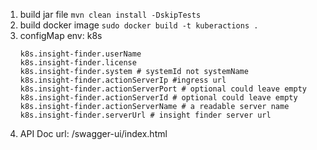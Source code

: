 1. build jar file
``mvn clean install -DskipTests``
2. build docker image
``sudo docker build -t kuberactions .``
3. configMap env: k8s
   ```
   k8s.insight-finder.userName
   k8s.insight-finder.license
   k8s.insight-finder.system # systemId not systemName
   k8s.insight-finder.actionServerIp #ingress url
   k8s.insight-finder.actionServerPort # optional could leave empty
   k8s.insight-finder.actionServerId # optional could leave empty
   k8s.insight-finder.actionServerName # a readable server name
   k8s.insight-finder.serverUrl # insight finder server url
5. API Doc url: /swagger-ui/index.html
